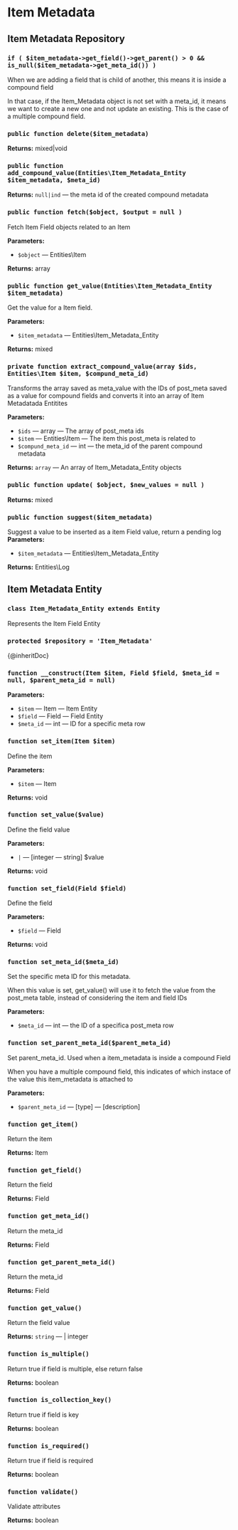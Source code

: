 # Item Metadata

## Item Metadata Repository

<!-- BEGIN DOC-COMMENT H3 src/classes/repositories/class-tainacan-item-metadata.php -->
### `if ( $item_metadata->get_field()->get_parent() > 0 && is_null($item_metadata->get_meta_id()) )`

When we are adding a field that is child of another, this means it is inside a compound field 

In that case, if the Item_Metadata object is not set with a meta_id, it means we want to create a new one and not update an existing. This is the case of a multiple compound field. 


### `public function delete($item_metadata)`


**Returns:** mixed|void

### `public function add_compound_value(Entities\Item_Metadata_Entity $item_metadata, $meta_id)`




**Returns:** `null|ind` — the meta id of the created compound metadata

### `public function fetch($object, $output = null )`

Fetch Item Field objects related to an Item 


**Parameters:**

* `$object` — Entities\Item

**Returns:** array

### `public function get_value(Entities\Item_Metadata_Entity $item_metadata)`

Get the value for a Item field. 


**Parameters:**

* `$item_metadata` — Entities\Item_Metadata_Entity

**Returns:** mixed

### `private function extract_compound_value(array $ids, Entities\Item $item, $compund_meta_id)`

Transforms the array saved as meta_value with the IDs of post_meta saved as a value for compound fields and converts it into an array of Item Metadatada Entitites 


**Parameters:**

* `$ids` — array — The array of post_meta ids
* `$item` — Entities\Item — The item this post_meta is related to
* `$compund_meta_id` — int — the meta_id of the parent compound metadata

**Returns:** `array` — An array of Item_Metadata_Entity objects

### `public function update( $object, $new_values = null )`


**Returns:** mixed

### `public function suggest($item_metadata)`

Suggest a value to be inserted as a item Field value, return a pending log 
**Parameters:**

* `$item_metadata` — Entities\Item_Metadata_Entity

**Returns:** Entities\Log

<!-- END DOC-COMMENT -->

## Item Metadata Entity

<!-- BEGIN DOC-COMMENT H3 src/classes/entities/class-tainacan-item-metadata-entity.php -->
### `class Item_Metadata_Entity extends Entity`

Represents the Item Field Entity 


### `protected $repository = 'Item_Metadata'`

{@inheritDoc} 
### `function __construct(Item $item, Field $field, $meta_id = null, $parent_meta_id = null)`




**Parameters:**

* `$item` — Item — Item Entity
* `$field` — Field — Field Entity
* `$meta_id` — int — ID for a specific meta row

### `function set_item(Item $item)`

Define the item 


**Parameters:**

* `$item` — Item

**Returns:** void

### `function set_value($value)`

Define the field value 


**Parameters:**

* `|` — [integer — string] $value

**Returns:** void

### `function set_field(Field $field)`

Define the field 


**Parameters:**

* `$field` — Field

**Returns:** void

### `function set_meta_id($meta_id)`

Set the specific meta ID for this metadata. 

When this value is set, get_value() will use it to fetch the value from the post_meta table, instead of considering the item and field IDs 


**Parameters:**

* `$meta_id` — int — the ID of a specifica post_meta row

### `function set_parent_meta_id($parent_meta_id)`

Set parent_meta_id. Used when a item_metadata is inside a compound Field 

When you have a multiple compound field, this indicates of which instace of the value this item_metadata is attached to 


**Parameters:**

* `$parent_meta_id` — [type] — [description]

### `function get_item()`

Return the item 


**Returns:** Item

### `function get_field()`

Return the field 


**Returns:** Field

### `function get_meta_id()`

Return the meta_id 


**Returns:** Field

### `function get_parent_meta_id()`

Return the meta_id 


**Returns:** Field

### `function get_value()`

Return the field value 


**Returns:** `string` — | integer

### `function is_multiple()`

Return true if field is multiple, else return false 


**Returns:** boolean

### `function is_collection_key()`

Return true if field is key 


**Returns:** boolean

### `function is_required()`

Return true if field is required 


**Returns:** boolean

### `function validate()`

Validate attributes 


**Returns:** boolean

<!-- END DOC-COMMENT -->
